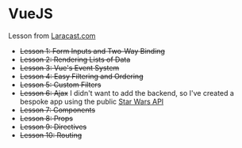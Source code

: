 # VueJS
Lesson from [Laracast.com](https://laracasts.com/series/learning-vuejs/episodes/1)
- ~~Lesson 1: Form Inputs and Two-Way Binding~~
- ~~Lesson 2: Rendering Lists of Data~~
- ~~Lesson 3: Vue's Event System~~
- ~~Lesson 4: Easy Filtering and Ordering~~
- ~~Lesson 5: Custom Filters~~
- ~~Lesson 6: Ajax~~ I didn't want to add the backend, so I've created a bespoke app using the public [Star Wars API](http://swapi.co)
- ~~Lesson 7: Components~~
- ~~Lesson 8: Props~~
- ~~Lesson 9: Directives~~
- ~~Lesson 10: Routing~~
